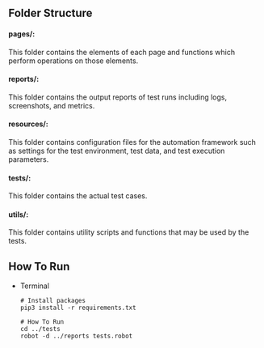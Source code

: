 ## Folder Structure
#### pages/:
This folder contains the elements of each page and functions which perform operations on those elements.
#### reports/:
This folder contains the output reports of test runs including logs, screenshots, and metrics.
#### resources/:
This folder contains configuration files for the automation framework such as settings for the test environment, test data, and test execution parameters.
#### tests/:
This folder contains the actual test cases.
#### utils/:
This folder contains utility scripts and functions that may be used by the tests.

## How To Run
* Terminal
    ```
    # Install packages
    pip3 install -r requirements.txt

    # How To Run
    cd ../tests
    robot -d ../reports tests.robot
